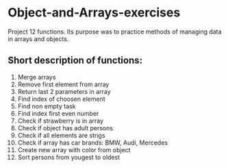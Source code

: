 ﻿# Object-and-Arrays-exercises
Project 12 functions. Its purpose was to practice methods of managing data in arrays and objects.

## Short description of functions:

1. Merge arrays
2. Remove first element from array
3. Return last 2 parameters in array
4. Find index of choosen element
5. Find non empty task
6. Find index first even number
7. Check if strawberry is in array
8. Check if object has adult persons
9. Check if all elements are strigs
10. Check if array has car brands: BMW, Audi, Mercedes
11. Create new array with color from object
12. Sort persons from yougest to oldest
